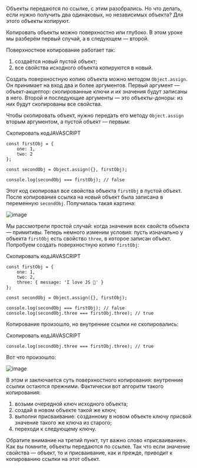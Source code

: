 

Объекты передаются по ссылке, с этим разобрались. Но что делать, если нужно получить два одинаковых, но независимых объекта? Для этого объекты копируют.

Копировать объекты можно поверхностно или глубоко. В этом уроке мы разберём первый случай, а в следующем — второй.

Поверхностное копирование работает так:

1.  создаётся новый пустой объект;
2.  все свойства исходного объекта копируются в новый.

Создать поверхностную копию объекта можно методом `Object.assign`. Он принимает на вход два и более аргументов. Первый аргумент — объект-акцептор: скопированные ключи и их значения будут записаны в него. Второй и последующие аргументы — это объекты-доноры: из них будут скопированы все свойства.

Чтобы скопировать объект, нужно передать его методу `Object.assign` вторым аргументом, а пустой объект — первым:

Скопировать кодJAVASCRIPT

```
const firstObj = {
    one: 1,
    two: 2
};

const secondObj = Object.assign({}, firstObj);

console.log(secondObj === firstObj); // false 
```

Этот код скопировал все свойства объекта `firstObj` в пустой объект. После копирования ссылка на новый объект была записана в переменную `secondObj`. Получилась такая картина:

![image](https://pictures.s3.yandex.net/resources/JS-23_1588413702.png)

Мы рассмотрели простой случай: когда значения всех свойств объекта — примитивы. Теперь немного изменим условия: пусть изначально у объекта `firstObj` есть свойство `three`, в которое записан объект. Попробуем создать поверхностную копию `firstObj`:

Скопировать кодJAVASCRIPT

```
const firstObj = {
    one: 1,
    two: 2,
    three: { message: 'I love JS 🖤' }
};

const secondObj = Object.assign({}, firstObj);

console.log(secondObj === firstObj); // false
console.log(secondObj.three === firstObj.three); // true 
```

Копирование произошло, но внутренние ссылки не скопировались:

Скопировать кодJAVASCRIPT

```
console.log(secondObj.three === firstObj.three); // true 
```

Вот что произошло:

![image](https://pictures.s3.yandex.net/resources/JS-24_1588413723.png)

В этом и заключается суть поверхностного копирования: внутренние ссылки остаются прежними. Фактически вот алгоритм такого копирования:

1.  возьми очередной ключ исходного объекта;
2.  создай в новом объекте такой же ключ;
3.  выполни присваивание: созданному в новом объекте ключу присвой значение такого же ключа из старого;
4.  переходи к следующему ключу.

Обратите внимание на третий пункт, тут важно слово «присваивание». Как вы помните, объекты передаются по ссылке. Так что если значение свойства — объект, то и присваивание, как и прежде, приводит к копированию ссылки на этот объект.
